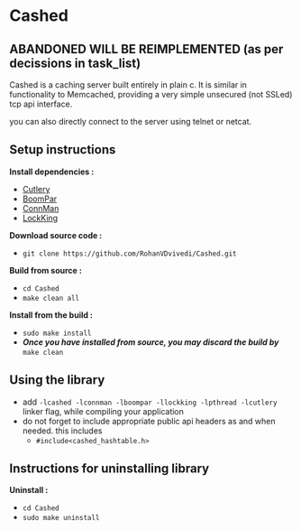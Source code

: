 # Cashed

## ABANDONED WILL BE REIMPLEMENTED (as per decissions in task_list)

Cashed is a caching server built entirely in plain c.
It is similar in functionality to Memcached, providing a very simple unsecured (not SSLed) tcp api interface.

you can also directly connect to the server using telnet or netcat.

## Setup instructions
**Install dependencies :**
 * [Cutlery](https://github.com/RohanVDvivedi/Cutlery)
 * [BoomPar](https://github.com/RohanVDvivedi/BoomPar)
 * [ConnMan](https://github.com/RohanVDvivedi/ConnMan)
 * [LockKing](https://github.com/RohanVDvivedi/LockKing)

**Download source code :**
 * `git clone https://github.com/RohanVDvivedi/Cashed.git`

**Build from source :**
 * `cd Cashed`
 * `make clean all`

**Install from the build :**
 * `sudo make install`
 * ***Once you have installed from source, you may discard the build by*** `make clean`

## Using the library
 * add `-lcashed -lconnman -lboompar -llockking -lpthread -lcutlery` linker flag, while compiling your application
 * do not forget to include appropriate public api headers as and when needed. this includes
   * `#include<cashed_hashtable.h>`

## Instructions for uninstalling library

**Uninstall :**
 * `cd Cashed`
 * `sudo make uninstall`

